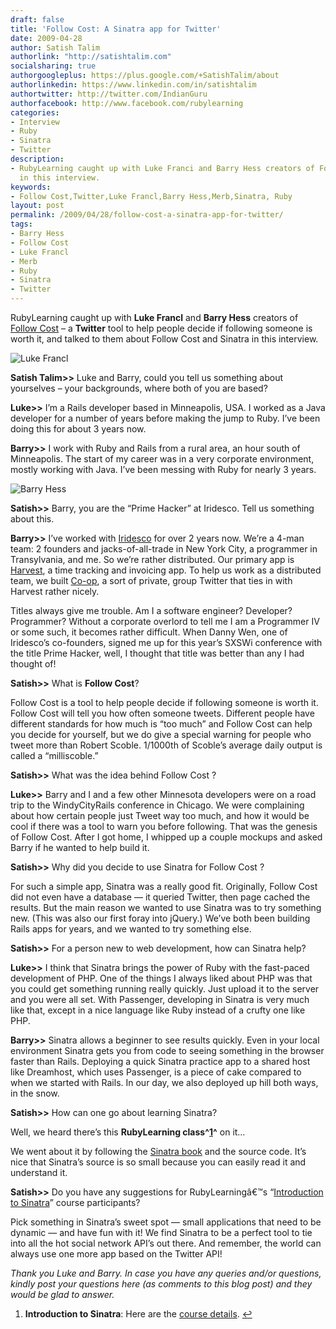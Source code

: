 ```yaml
---
draft: false
title: 'Follow Cost: A Sinatra app for Twitter'
date: 2009-04-28
author: Satish Talim
authorlink: "http://satishtalim.com"
socialsharing: true
authorgoogleplus: https://plus.google.com/+SatishTalim/about
authorlinkedin: https://www.linkedin.com/in/satishtalim
authortwitter: http://twitter.com/IndianGuru
authorfacebook: http://www.facebook.com/rubylearning
categories:
- Interview
- Ruby
- Sinatra
- Twitter
description:
- RubyLearning caught up with Luke Franci and Barry Hess creators of Follow Cost,
  in this interview.
keywords:
- Follow Cost,Twitter,Luke Francl,Barry Hess,Merb,Sinatra, Ruby
layout: post
permalink: /2009/04/28/follow-cost-a-sinatra-app-for-twitter/
tags:
- Barry Hess
- Follow Cost
- Luke Francl
- Merb
- Ruby
- Sinatra
- Twitter
---
```

RubyLearning caught up with **Luke Francl** and **Barry Hess** creators
of [Follow Cost](http://followcost.com/) – a **Twitter** tool to help
people decide if following someone is worth it, and talked to them about
Follow Cost and Sinatra in this interview.<!--more-->

![Luke
Francl](http://www.rubylearning.com/images/luke-headshot.jpg "Luke Francl")

**Satish Talim\>\>** Luke and Barry, could you tell us something about
yourselves – your backgrounds, where both of you are based?

**Luke\>\>** I’m a Rails developer based in Minneapolis, USA. I worked
as a Java developer for a number of years before making the jump to
Ruby. I’ve been doing this for about 3 years now.

**Barry\>\>** I work with Ruby and Rails from a rural area, an hour
south of Minneapolis. The start of my career was in a very corporate
environment, mostly working with Java. I’ve been messing with Ruby for
nearly 3 years.

![Barry
Hess](http://www.rubylearning.com/images/barry_hess.jpg "Barry Hess")

**Satish\>\>** Barry, you are the “Prime Hacker” at Iridesco. Tell us
something about this.

**Barry\>\>** I’ve worked with [Iridesco](http://iridesco.com/) for over
2 years now. We’re a 4-man team: 2 founders and jacks-of-all-trade in
New York City, a programmer in Transylvania, and me. So we’re rather
distributed. Our primary app is [Harvest](http://www.getharvest.com/), a
time tracking and invoicing app. To help us work as a distributed team,
we built [Co-op](http://coopapp.com/), a sort of private, group Twitter
that ties in with Harvest rather nicely.

Titles always give me trouble. Am I a software engineer? Developer?
Programmer? Without a corporate overlord to tell me I am a Programmer IV
or some such, it becomes rather difficult. When Danny Wen, one of
Iridesco’s co-founders, signed me up for this year’s SXSWi conference
with the title Prime Hacker, well, I thought that title was better than
any I had thought of!

**Satish\>\>** What is **Follow Cost**?

Follow Cost is a tool to help people decide if following someone is
worth it. Follow Cost will tell you how often someone tweets. Different
people have different standards for how much is “too much” and Follow
Cost can help you decide for yourself, but we do give a special warning
for people who tweet more than Robert Scoble. 1/1000th of Scoble’s
average daily output is called a “milliscoble.”

**Satish\>\>** What was the idea behind Follow Cost ?

**Luke\>\>** Barry and I and a few other Minnesota developers were on a
road trip to the WindyCityRails conference in Chicago. We were
complaining about how certain people just Tweet way too much, and how it
would be cool if there was a tool to warn you before following. That was
the genesis of Follow Cost. After I got home, I whipped up a couple
mockups and asked Barry if he wanted to help build it.

**Satish\>\>** Why did you decide to use Sinatra for Follow Cost ?

For such a simple app, Sinatra was a really good fit. Originally, Follow
Cost did not even have a database — it queried Twitter, then page cached
the results. But the main reason we wanted to use Sinatra was to try
something new. (This was also our first foray into jQuery.) We’ve both
been building Rails apps for years, and we wanted to try something else.

**Satish\>\>** For a person new to web development, how can Sinatra
help?

**Luke\>\>** I think that Sinatra brings the power of Ruby with the
fast-paced development of PHP. One of the things I always liked about
PHP was that you could get something running really quickly. Just upload
it to the server and you were all set. With Passenger, developing in
Sinatra is very much like that, except in a nice language like Ruby
instead of a crufty one like PHP.

**Barry\>\>** Sinatra allows a beginner to see results quickly. Even in
your local environment Sinatra gets you from code to seeing something in
the browser faster than Rails. Deploying a quick Sinatra practice app to
a shared host like Dreamhost, which uses Passenger, is a piece of cake
compared to when we started with Rails. In our day, we also deployed up
hill both ways, in the snow.

**Satish\>\>** How can one go about learning Sinatra?

Well, we heard there’s this **RubyLearning class^[1](#fn-1931-1)^** on
it…

We went about it by following the [Sinatra
book](http://www.sinatrarb.com/book.html) and the source code. It’s nice
that Sinatra’s source is so small because you can easily read it and
understand it.

**Satish\>\>** Do you have any suggestions for RubyLearningâ€™s
“[Introduction to
Sinatra](http://rubylearning.com/blog/2009/04/07/new-sinatra-course-announced/)”
course participants?

Pick something in Sinatra’s sweet spot — small applications that need to
be dynamic — and have fun with it! We find Sinatra to be a perfect tool
to tie into all the hot social network API’s out there. And remember,
the world can always use one more app based on the Twitter API!

*Thank you Luke and Barry. In case you have any queries and/or
questions, kindly post your questions here (as comments to this blog
post) and they would be glad to answer.*

1.  **Introduction to Sinatra**: Here are the [course
    details](http://rubylearning.com/blog/2009/04/07/new-sinatra-course-announced/).
    [↩](#fnref-1931-1)

